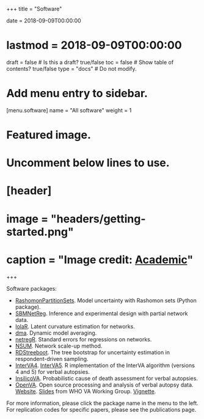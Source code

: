 +++
title = "Software"

date = 2018-09-09T00:00:00
# lastmod = 2018-09-09T00:00:00

draft = false  # Is this a draft? true/false
toc = false  # Show table of contents? true/false
type = "docs"  # Do not modify.

# Add menu entry to sidebar.
[menu.software]
  name = "All software"
  weight = 1

# Featured image.
# Uncomment below lines to use.
# [header]
# image = "headers/getting-started.png"
# caption = "Image credit: [**Academic**](https://github.com/gcushen/hugo-academic/)"
+++

Software packages:

+ [RashomonPartitionSets](https://github.com/AparaV/rashomon-partition-sets). Model uncertainty with Rashomon sets (Python package).
+ [SBMNetReg](https://github.com/SteveJWR/SBMNetReg). Inference and experimental design with partial network data.
+ [lolaR](https://github.com/SteveJWR/lolaR). Latent curvature estimation for networks. 
+ [dma](http://cran.stat.ucla.edu/web/packages/dma/). Dynamic model averaging.
+ [netregR](https://cran.r-project.org/web/packages/netregR/index.html). Standard errors for regressions on networks.
+ [NSUM](http://cran.r-project.org/web/packages/NSUM/index.html). Network scale-up method.
+ [RDStreeboot](https://cran.r-project.org/web/packages/RDStreeboot/index.html). The tree bootstrap for uncertainty estimation in respondent-driven sampling.
+ [InterVA4](http://cran.stat.ucla.edu/web/packages/InterVA4/). [InterVA5](http://cran.stat.ucla.edu/web/packages/InterVA5/). R implementation of the InterVA algorithm (versions 4 and 5) for verbal autopsies.
+ [InsilicoVA](https://cran.r-project.org/web/packages/InSilicoVA/index.html). Probabilistic cause of death assessment for verbal autopsies. 
+ [OpenVA](https://cran.r-project.org/web/packages/openVA/index.htm). Open source processing and analysis of verbal autopsy data. [Website](http://openva.net/openVA.html). [Slides](http://zehangli.com/talks/openVA-slides.html) from WHO VA Working Group. [Vignette](http://zehangli.com/openVA/openVA-vignette_2017.pdf).

For more information, please click the package name in the menu to the left.  For replication codes for specific papers, please see the publications page.





